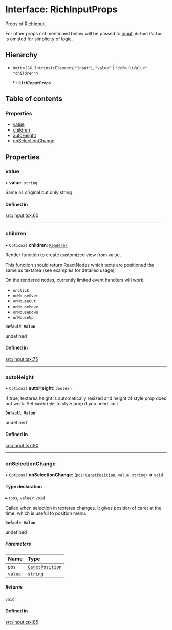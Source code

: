 # Interface: RichInputProps

Props of [RichInput](../API.md#richinput).

For other props not mentioned below will be passed to [input](https://developer.mozilla.org/en-US/docs/Web/API/HTMLInputElement).
`defaultValue` is omitted for simplicity of logic.

## Hierarchy

- `Omit`<`JSX.IntrinsicElements`[``"input"``], ``"value"`` \| ``"defaultValue"`` \| ``"children"``\>

  ↳ **`RichInputProps`**

## Table of contents

### Properties

- [value](RichInputProps.md#value)
- [children](RichInputProps.md#children)
- [autoHeight](RichInputProps.md#autoheight)
- [onSelectionChange](RichInputProps.md#onselectionchange)

## Properties

### value

• **value**: `string`

Same as original but only string

#### Defined in

[src/input.tsx:60](https://github.com/inokawa/rich-textarea/blob/fad3583/src/input.tsx#L60)

___

### children

• `Optional` **children**: [`Renderer`](../API.md#renderer)

Render function to create customized view from value.

This function should return ReactNodes which texts are positioned the same as textarea (see examples for detailed usage).

On the rendered nodes, currently limited event handlers will work.
- `onClick`
- `onMouseOver`
- `onMouseOut`
- `onMouseMove`
- `onMouseDown`
- `onMouseUp`

**`Default Value`**

undefined

#### Defined in

[src/input.tsx:75](https://github.com/inokawa/rich-textarea/blob/fad3583/src/input.tsx#L75)

___

### autoHeight

• `Optional` **autoHeight**: `boolean`

If true, textarea height is automatically resized and height of style prop does not work. Set `maxHeight` to style prop if you need limit.

**`Default Value`**

undefined

#### Defined in

[src/input.tsx:80](https://github.com/inokawa/rich-textarea/blob/fad3583/src/input.tsx#L80)

___

### onSelectionChange

• `Optional` **onSelectionChange**: (`pos`: [`CaretPosition`](../API.md#caretposition), `value`: `string`) => `void`

#### Type declaration

▸ (`pos`, `value`): `void`

Called when selection in textarea changes. It gives position of caret at the time, which is useful to position menu.

**`Default Value`**

undefined

##### Parameters

| Name | Type |
| :------ | :------ |
| `pos` | [`CaretPosition`](../API.md#caretposition) |
| `value` | `string` |

##### Returns

`void`

#### Defined in

[src/input.tsx:85](https://github.com/inokawa/rich-textarea/blob/fad3583/src/input.tsx#L85)
